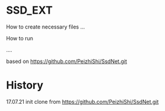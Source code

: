 # SSD_EXT

How to create necessary files
...

How to run

....



based on https://github.com/PeizhiShi/SsdNet.git

# History
17.07.21
init clone from https://github.com/PeizhiShi/SsdNet.git